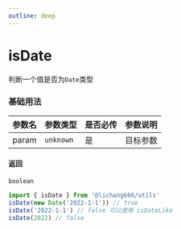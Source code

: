 ```yaml
---
outline: deep
---
```


# isDate

判断一个值是否为`Date`类型

### 基础用法

| 参数名 | 参数类型  | 是否必传 | 参数说明 |
| ------ | --------- | -------- | -------- |
| param  | `unknown` | 是       | 目标参数 |

#### 返回

`boolean`

```ts
import { isDate } from '@lichang666/utils'
isDate(new Date('2022-1-1')) // true
isDate('2022-1-1') // false 可以使用 isDateLike
isDate(2022) // false
```
